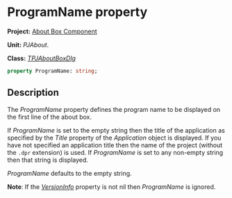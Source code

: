 # ProgramName property

**Project:** [About Box Component](../API.md)

**Unit:** _PJAbout_.

**Class:** [_TPJAboutBoxDlg_](./TPJAboutBoxDlg.md)

```pascal
property ProgramName: string;
```

## Description

The _ProgramName_ property defines the program name to be displayed on the first line of the about box.

If _ProgramName_ is set to the empty string then the title of the application as specified by the _Title_ property of the _Application_ object is displayed. If you have not specified an application title then the name of the project (without the `.dpr` extension) is used. If _ProgramName_ is set to any non-empty string then that string is displayed.

_ProgramName_ defaults to the empty string.

**Note**: If the [_VersionInfo_](./TPJAboutBoxDlg-VersionInfo.md) property is not nil then _ProgramName_ is ignored.
